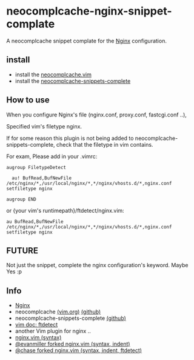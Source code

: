 # neocomplcache-nginx-snippet-complate

A neocomplcache snippet complate for the [Nginx](http://wiki.nginx.org/Main) configuration.

## install

* install the [neocomplcache.vim](https://github.com/Shougo/neocomplcache)
* install the [neocomplcache-snippets-complete](https://github.com/Shougo/neocomplcache-snippets-complete)

## How to use

When you configure Nginx's file (nginx.conf, proxy.conf, fastcgi.conf ..),

Specified vim's filetype nginx.

If for some reason this plugin is not being added to neocomplcache-snippets-complete,
check that the filetype in vim contains.

For exam, Please add in your .vimrc:

`augroup FiletypeDetect`

`  au! BufRead,BufNewFile /etc/nginx/*,/usr/local/nginx/*,*/nginx/vhosts.d/*,nginx.conf setfiletype nginx`

`augroup END`

or {your vim's runtimepath}/ftdetect/nginx.vim:

`au BufRead,BufNewFile /etc/nginx/*,/usr/local/nginx/*,*/nginx/vhosts.d/*,nginx.conf setfiletype nginx`

## FUTURE

Not just the snippet, complete the nginx configuration's keyword. Maybe Yes :p

## Info

* [Nginx](http://wiki.nginx.org/Main)
* neocomplcache [(vim.org)](http://www.vim.org/scripts/script.php?script_id=2620) [(github)](https://github.com/Shougo/neocomplcache)
* neocomplcache-snippets-complete [(github)](https://github.com/Shougo/neocomplcache-snippets-complete)
* [vim doc: ftdetect](http://vimdoc.sourceforge.net/htmldoc/filetype.html#ftdetect)
* another Vim plugin for nginx ..
* [nginx.vim (syntax)](http://www.vim.org/scripts/script.php?script_id=1886)
* [@evanmiller forked nginx.vim (syntax, indent)](https://github.com/evanmiller/nginx-vim-syntax)
* [@chase forked nginx.vim (syntax, indent, ftdetect)](https://github.com/chase/nginx.vim)
